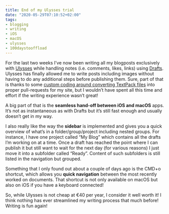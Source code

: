 ```yaml
---
title: End of my Ulysses trial
date: "2020-05-29T07:10:52+02:00"
tags:
- blogging
- writing
- iOS
- macOS
- ulysses
- 100daystooffload
---
```


For the last two weeks I’ve now been writing all my blogposts exclusively with [Ulysses](https://ulysses.app/) while handling notes (i.e. comments, likes, links) using [Drafts](https://getdrafts.com/). Ulysses has finally allowed me to write posts including images without having to do any additional steps before publishing them. Sure, part of that is thanks to some [custom coding around converting TextPack files](https://zerokspot.com/weblog/2020/05/20/writing-blog-posts-using-ulysses/) into proper pull-requests for my site, but I wouldn’t have spent all this time and effort if the writing experience wasn’t great!

A big part of that is the **seamless hand-off between iOS and macOS** apps. It’s not as instantaneous as with Drafts but it’s still fast enough and usually doesn’t get in my way. 

I also really like the way the **sidebar** is implemented and gives you a quick overview of what’s in a folder/group/project including nested groups. For instance, I have one project called “My Blog” which contains all the drafts I’m working on at a time. Once a draft has reached the point where I can publish it but still want to wait for the next day (for various reasons) I just move it into a subfolder called “Ready”. Content of such subfolders is still listed in the navigation but grouped.

Something that I only found out about a couple of days ago is the CMD+o shortcut, which allows you **quick navigation** between the most recently worked on documents. That shortcut is not only available on macOS but also on iOS if you have a keyboard connected!

So, while Ulysses is not cheap at €40 per year, I consider it well worth it! I think nothing has ever streamlined my writing process that much before! Writing is fun again!
